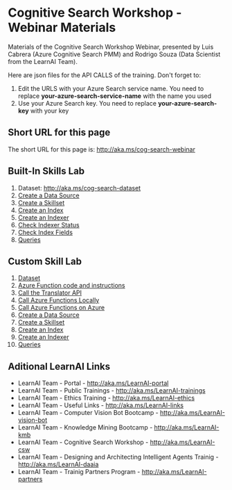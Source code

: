 # Cognitive Search Workshop - Webinar Materials

Materials of the Cognitive Search Workshop Webinar, presented by Luis Cabrera (Azure Cognitive Search PMM) and Rodrigo Souza (Data Scientist from the LearnAI Team).

Here are json files for the API CALLS of the training. Don't forget to:

1. Edit the URLS with your Azure Search service name. You need to replace **your-azure-search-service-name** with the name you used
1. Use your Azure Search key. You need to replace **your-azure-search-key** with your key

## Short URL for this page

The short URL for this page is: http://aka.ms/cog-search-webinar

## Built-In Skills Lab

1. Dataset: http://aka.ms/cog-search-dataset 
1. [Create a Data Source](https://github.com/Rodrigossz/cog-search-webinar/blob/master/built-in-lab/01-create-data-source.md)
1. [Create a Skillset](https://github.com/Rodrigossz/cog-search-webinar/blob/master/built-in-lab/02-create-skillset.md)
1. [Create an Index](https://github.com/Rodrigossz/cog-search-webinar/blob/master/built-in-lab/03-create-index.md)
1. [Create an Indexer](https://github.com/Rodrigossz/cog-search-webinar/blob/master/built-in-lab/04-create-indexer.md)
1. [Check Indexer Status](https://github.com/Rodrigossz/cog-search-webinar/blob/master/built-in-lab/05-check-indexer-status.md)
1. [Check Index Fields](https://github.com/Rodrigossz/cog-search-webinar/blob/master/built-in-lab/06-check-index-fields.md)
1. [Queries](https://github.com/Rodrigossz/cog-search-webinar/blob/master/built-in-lab/07-queries.md)

## Custom Skill Lab
1. [Dataset](https://github.com/Rodrigossz/cog-search-webinar/tree/master/custom-skill-lab/dataset)
1. [Azure Function code and instructions](https://github.com/Rodrigossz/cog-search-webinar/blob/master/custom-skill-lab/02-azure-functions-code.md)
1. [Call the Translator API](https://github.com/Rodrigossz/cog-search-webinar/blob/master/custom-skill-lab/01-translator-api-call.md)
1. [Call Azure Functions Locally](https://github.com/Rodrigossz/cog-search-webinar/blob/master/custom-skill-lab/02-azure-function-local-test.md)
1. [Call Azure Functions on Azure](https://github.com/Rodrigossz/cog-search-webinar/blob/master/custom-skill-lab/04-azure-function-server-test.md)
1. [Create a Data Source](https://github.com/Rodrigossz/cog-search-webinar/blob/master/custom-skill-lab/05-create-data-source.md)
1. [Create a Skillset](https://github.com/Rodrigossz/cog-search-webinar/blob/master/custom-skill-lab/06-create-skillset.md)
1. [Create an Index](https://github.com/Rodrigossz/cog-search-webinar/blob/master/custom-skill-lab/07-create-index.md)
1. [Create an Indexer](https://github.com/Rodrigossz/cog-search-webinar/blob/master/custom-skill-lab/08-create-indexer.md)
1. [Queries](https://github.com/Rodrigossz/cog-search-webinar/blob/master/custom-skill-lab/09-queries.md)

## Aditional LearnAI Links

+ LearnAI Team - Portal - http://aka.ms/LearnAI-portal
+ LearnAI Team - Public Trainings - http://aka.ms/LearnAI-trainings
+ LearnAI Team - Ethics Training - http://aka.ms/LearnAI-ethics
+ LearnAI Team - Useful Links - http://aka.ms/LearnAI-links
+ LearnAI Team - Computer Vision Bot Bootcamp - http://aka.ms/LearnAI-vision-bot 
+ LearnAI Team - Knowledge Mining Bootcamp - http://aka.ms/LearnAI-kmb
+ LearnAI Team - Cognitive Search Workshop - http://aka.ms/LearnAI-csw
+ LearnAI Team - Designing and Architecting Intelligent Agents Trainig - http://aka.ms/LearnAI-daaia 
+ LearnAI Team - Trainig Partners Program - http://aka.ms/LearnAI-partners
